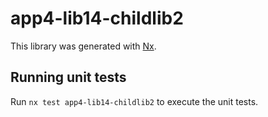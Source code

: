 # app4-lib14-childlib2

This library was generated with [Nx](https://nx.dev).

## Running unit tests

Run `nx test app4-lib14-childlib2` to execute the unit tests.
